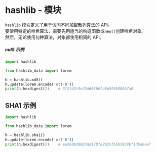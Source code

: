 # hashlib - 模块

`hashlib` 模块定义了用于访问不同加密散列算法的 API。<br />要使用特定的哈希算法，需要先用适当的构造函数或`new()`创建哈希对象。<br />然后，无论使用何种算法，对象都使用相同的 API。

##### md5 示例
```python
import hashlib

from hashlib_data import lorem

h = hashlib.md5()
h.update(lorem.encode('utf-8'))
print(h.hexdigest())	# 3f2fd2c9e25d60fb0fa5d593b802b7a8

```

## SHA1 示例

```python
import hashlib

from hashlib_data import lorem

h = hashlib.sha1()
h.update(lorem.encode('utf-8'))
print(h.hexdigest())	# ea360b288b3dd178fe2625f55b2959bf1dba6eef

```

